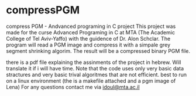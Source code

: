# compressPGM
compress PGM  - Andvanced programing in C project
This project was made for the curse Advanced Programing in C at MTA (The Academic College of Tel Aviv-Yaffo) with the guidence of Dr. Alon Schclar.
The program will read a PGM image and compress it with a simpale grey segment shrinking algorim.
The result will be a compressed binary PGM file.

there is a pdf file explaining the assinments of the project in hebrew. Will translate it if i will have time.
Note that the code uses only very basic data stractures and very basic trival algoritmes that are not efficient.
best to run on a linux environment (the is a makefile attached and a pgm image of Lena) 
For any questions contact me via idoul@mta.ac.il
